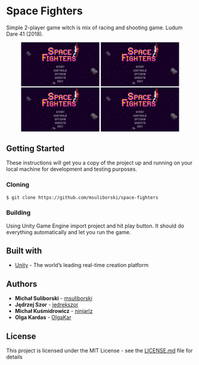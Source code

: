 # Space Fighters
Simple 2-player game witch is mix of racing and shooting game. Ludum Dare 41 (2018).
</br>
<p align="center">
  <img width="210" src="Screens/1.png">
  <img width="210" src="Screens/1.png">
  <img width="210" src="Screens/1.png">
  <img width="210" src="Screens/1.png">
</p>

## Getting Started
These instructions will get you a copy of the project up and running on your local machine for development and testing purposes. 

### Cloning
```
$ git clone https://github.com/msuliborski/space-fighters
```

### Building
Using Unity Game Engine import project and hit play button. It should do everything automatically and let you run the game.

## Built with
* [Unity](https://unity.com/) - The world’s leading
real-time creation platform

## Authors
* **Michał Suliborski** - [msuliborski](https://github.com/msuliborski)
* **Jędrzej Szor** - [jedrekszor](https://github.com/jedrekszor)
* **Michał Kuśmidrowicz** - [ninjarlz](https://github.com/ninjarlz)
* **Olga Kardas** - [OlgaKar](https://github.com/OlgaKar)

## License
This project is licensed under the MIT License - see the [LICENSE.md](LICENSE.md) file for details
